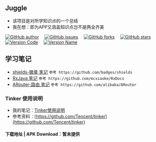 ## Juggle
- 该项目是对所学知识点的一个总结
- 我在想：即为APP又涵盖知识点岂不是两全齐美

[![GitHub author](https://img.shields.io/badge/author-cnswan-ff9600.svg)](https://github.com/cnswan)&ensp;&ensp;
[![GitHub issues](https://img.shields.io/github/issues/cnswan/juggle.svg)](https://github.com/cnswan/juggle/issues)&ensp;&ensp;
[![GitHub forks](https://img.shields.io/github/forks/cnswan/juggle.svg)](https://github.com/cnswan/juggle/network)&ensp;&ensp;
[![GitHub stars](https://img.shields.io/github/stars/cnswan/juggle.svg)](https://github.com/cnswan/juggle/stargazers)  
[![Version Code](https://img.shields.io/badge/Version%20Code-4-brightgreen.svg)](https://github.com/cnswan)&ensp;&ensp; 
[![Version Name](https://img.shields.io/badge/Version%20Name-v1.6%20%E6%AD%A3%E5%BC%8F%E7%89%88-blue.svg)](https://github.com/cnswan)&ensp;&ensp; 

## 学习笔记
   - [shields-徽章 笔记](https://github.com/cnswan/notes/shields)
   `参考 https://github.com/badges/shields`
   - [RxJava 笔记](https://github.com/cnswan/notes/rxjava)
   `参考 https://github.com/mcxiaoke/RxDocs`
   - [ARouter-路由 笔记](https://github.com/cnswan/notes/arouter)
   `参考 https://github.com/alibaba/ARouter`

### Tinker 使用说明 ###
- 我的笔记：[Tinker使用说明](https://github.com/cnswan/juggle/tree/master/notes/tinker)
- 参考资料：[https://github.com/Tencent/tinker](https://github.com/Tencent/tinker)

#### 下载地址 | APK Download：暂未提供

